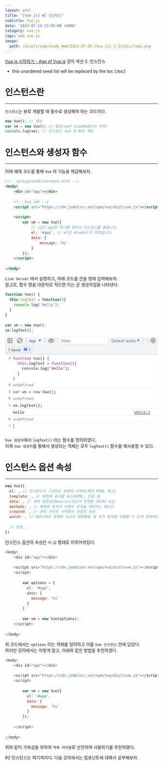 ```yaml
---
layout: post
title: "[Vue.js] #2 인스턴스"
subtitle: Vue.js
date: '2023-07-24 23:45:00 +0900'
category: vue.js
tags: web vue.js
image:
  path: /assets/img/study_Web/2023-07-24-[Vue.js]_2_인스턴스/logo.png
---
```


[Vue.js 시작하기 - Age of Vue.js](https://www.inflearn.com/course/age-of-vuejs/dashboard) 강의 섹션 2. 인스턴스

<!--more-->

* this unordered seed list will be replaced by the toc
{:toc}

# 인스턴스란
---

`인스턴스`는 뷰로 개발할 때 필수로 생성해야 하는 코드이다.<br>

```js
new Vue(); // 생성
var vm = new Vue(); // 할당(vm은 viewModel의 약자)
console.log(vm); // 인스턴스 속성 및 API 확인
```

# 인스턴스와 생성자 함수
---

아래 예제 코드를 통해 `Vue` 의 기능을 체감해보자.

```html
<!-- /playground/instance.html -->
<body>
    <div id="app"></div>

    <!-- Vue cdn -->
    <script src="https://cdn.jsdelivr.net/npm/vue/dist/vue.js"></script>

    <script>
        var vm = new Vue({
            // id가 app인 태그를 찾아서 인스턴스를 붙입니다.
            el: '#app', // el은 element의 약자입니다.
            data: { 
                message: 'hi'
            }
        });
    </script>

</body>
```

`Live Server` 에서 실행하고, 아래 코드를 콘솔 창에 입력해보자.<br>
참고로, 함수 명을 대문자로 적으면 이는 곧 생성자임을 나타낸다.

```js
function Vue() {
  this.logText = function(){
    console.log('Hello');
  }
}

var vm = new Vue();
vm.logText();
```

![1](/assets/img/study_Web/2023-07-24-[Vue.js]_2_인스턴스/1.png)

`Vue 생성자`에서 `logText()` 라는 함수를 정의하였다.<br>
이제 `Vue 생성자`를 통해서 생성되는 객체는 모두 `logText()` 함수를 재사용할 수 있다.

# 인스턴스 옵션 속성
---

```js
new Vue({
  el: , // 인스턴스가 그려지는 화면의 시작점(특정 HTML 태그)
  template: , // 화면에 표시할 요소(HTML, CSS 등
  data: , // 뷰의 반응성(Reactivity)가 반영된 데이터 속성
  methods: , // 화면의 동작과 이벤트 로직을 제어하는 메소드
  created: , // 뷰의 라이프 사이클과 관련된 속성
  watch: , // data에서 정의된 속성이 변화했을 떄 추가 동작을 수행할 수 있게 정의하는 속성

  // 등등...
})
```

인스턴스 옵션의 속성은 `키:값` 형태로 이루어져있다.<br>

```js
<body>
    <div id="app"></div>

    <script src="https://cdn.jsdelivr.net/npm/vue/dist/vue.js"></script>
    <script>
        
        var options = {
          el: '#app',
          data: {
            message: 'hi'
          }
        }

        var vm = new Vue(options);
    </script>

</body>
```

위 코드에서는 `options` 라는 객체를 정의하고 이를 `Vue 인스턴스` 안에 담았다.<br>
하지만 강의에서는 이렇게 말고, 아래와 같은 방법을 추천하였다. 

```js
<body>
    <div id="app"></div>

    <script src="https://cdn.jsdelivr.net/npm/vue/dist/vue.js"></script>
    <script>

        var vm = new Vue({
          el: '#app',
          data: {
            message: 'hi'
          }
        });

    </script>

</body>
```

위와 같이 가독성을 위하여 `객체 리터럴`로 선언하여 사용하기를 추천하였다.


#2 인스턴스는 여기까지다.
다음 강의에서는 컴포넌트에 대해서 공부해보자.